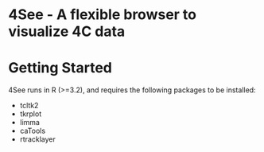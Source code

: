 # 4See - A flexible browser to visualize 4C data

# Getting Started
4See runs in R (>=3.2), and requires the following packages to be installed:
* tcltk2
* tkrplot
* limma
* caTools
* rtracklayer


